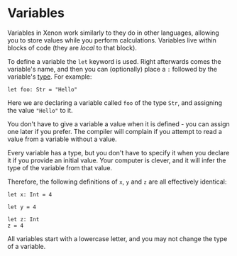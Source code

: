 # Variables

Variables in Xenon work similarly to they do in other languages, allowing you to store values while you perform calculations. Variables live within blocks of code (they are _local_ to that block).

To define a variable the `let` keyword is used. Right afterwards comes the variable's name, and then you can (optionally) place a `:` followed by the variable's [type](values.md). For example:

```xe
let foo: Str = "Hello"
```

Here we are declaring a variable called `foo` of the type `Str`, and assigning the value `"Hello"` to it.

You don't have to give a variable a value when it is defined - you can assign one later if you prefer. The compiler will complain if you attempt to read a value from a variable without a value.

Every variable has a type, but you don't have to specify it when you declare it if you provide an initial value. Your computer is clever, and it will infer the type of the variable from that value.

Therefore, the following definitions of `x`, `y` and `z` are all effectively identical:

```xe
let x: Int = 4

let y = 4

let z: Int
z = 4
```

All variables start with a lowercase letter, and you may not change the type of a variable.

